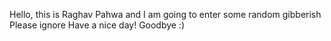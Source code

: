 Hello, 
this is Raghav Pahwa
and I am going to enter some
random gibberish
Please ignore
Have a nice day!
Goodbye
:)
